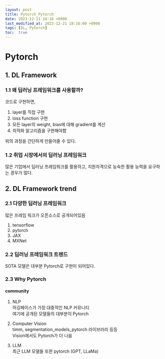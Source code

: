 ```yaml
---
layout: post
title: Pytorch_Pytorch
date: 2023-12-21 18:16 +0900
last_modified_at: 2023-12-21 18:16:00 +0900
tags: [DL, Pytorch]
toc:  true
---
```


# Pytorch

## 1. DL Framework

### 1.1 왜 딥러닝 프레임워크를 사용할까?

코드로 구현하면,

1. layer를 직접 구현
2. loss function 구현
3. 모든 layer의 weight, bias에 대해 gradient를 계산
4. 최적화 알고리즘을 구현해야함

위의 과정을 간단하게 만들어줄 수 있다.

### 1.2 취업 시장에서의 딥러닝 프레임워크

많은 기업에서 딥러닝 프레임워크를 활용하고, 지원자격으로 능숙한 활용 능력을 요구하는 경우가 많다.

## 2. DL Framework trend

### 2.1 다양한 딥러닝 프레임워크

많은 프레임 워크가 오픈소스로 공개되어있음

1. tensorflow
2. pytorch
3. JAX
4. MXNet

### 2.2 딥러닝 프레임워크 트렌드

SOTA 모델은 대부분 Pytorch로 구현이 되어있다.

### 2.3 Why Pytorch

#### community

1. NLP
<br>허깅페이스가 가장 대중적인 NLP 커뮤니티
<br>여기에 공개된 모델들의 대부분이 Pytorch

2. Computer Vision
<br>timm, segmentation_models_pytorch 라이브러리 등등
<br>Vision에서도 Pytorch가 더 나음

3. LLM
<br>최근 LLM 모델들 또한 pytorch (GPT, LLaMa)

